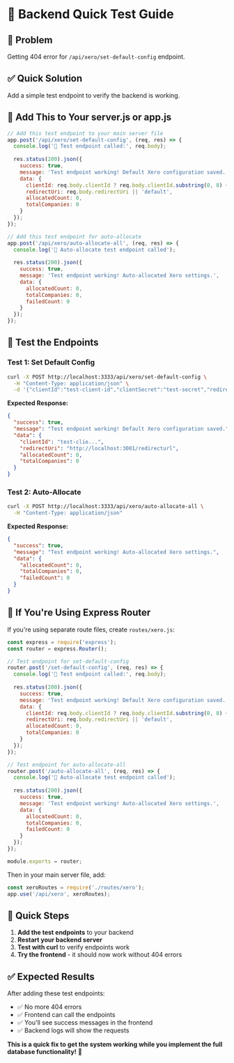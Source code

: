 # 🧪 Backend Quick Test Guide

## 🚨 **Problem**
Getting 404 error for `/api/xero/set-default-config` endpoint.

## ✅ **Quick Solution**
Add a simple test endpoint to verify the backend is working.

## 📂 **Add This to Your server.js or app.js**

```javascript
// Add this test endpoint to your main server file
app.post('/api/xero/set-default-config', (req, res) => {
  console.log('🔧 Test endpoint called:', req.body);
  
  res.status(200).json({
    success: true,
    message: 'Test endpoint working! Default Xero configuration saved.',
    data: {
      clientId: req.body.clientId ? req.body.clientId.substring(0, 8) + '...' : 'not provided',
      redirectUri: req.body.redirectUri || 'default',
      allocatedCount: 0,
      totalCompanies: 0
    }
  });
});

// Add this test endpoint for auto-allocate
app.post('/api/xero/auto-allocate-all', (req, res) => {
  console.log('🔄 Auto-allocate test endpoint called');
  
  res.status(200).json({
    success: true,
    message: 'Test endpoint working! Auto-allocated Xero settings.',
    data: {
      allocatedCount: 0,
      totalCompanies: 0,
      failedCount: 0
    }
  });
});
```

## 🧪 **Test the Endpoints**

### **Test 1: Set Default Config**
```bash
curl -X POST http://localhost:3333/api/xero/set-default-config \
  -H "Content-Type: application/json" \
  -d '{"clientId":"test-client-id","clientSecret":"test-secret","redirectUri":"http://localhost:3001/redirecturl"}'
```

**Expected Response:**
```json
{
  "success": true,
  "message": "Test endpoint working! Default Xero configuration saved.",
  "data": {
    "clientId": "test-clie...",
    "redirectUri": "http://localhost:3001/redirecturl",
    "allocatedCount": 0,
    "totalCompanies": 0
  }
}
```

### **Test 2: Auto-Allocate**
```bash
curl -X POST http://localhost:3333/api/xero/auto-allocate-all \
  -H "Content-Type: application/json"
```

**Expected Response:**
```json
{
  "success": true,
  "message": "Test endpoint working! Auto-allocated Xero settings.",
  "data": {
    "allocatedCount": 0,
    "totalCompanies": 0,
    "failedCount": 0
  }
}
```

## 🔧 **If You're Using Express Router**

If you're using separate route files, create `routes/xero.js`:

```javascript
const express = require('express');
const router = express.Router();

// Test endpoint for set-default-config
router.post('/set-default-config', (req, res) => {
  console.log('🔧 Test endpoint called:', req.body);
  
  res.status(200).json({
    success: true,
    message: 'Test endpoint working! Default Xero configuration saved.',
    data: {
      clientId: req.body.clientId ? req.body.clientId.substring(0, 8) + '...' : 'not provided',
      redirectUri: req.body.redirectUri || 'default',
      allocatedCount: 0,
      totalCompanies: 0
    }
  });
});

// Test endpoint for auto-allocate-all
router.post('/auto-allocate-all', (req, res) => {
  console.log('🔄 Auto-allocate test endpoint called');
  
  res.status(200).json({
    success: true,
    message: 'Test endpoint working! Auto-allocated Xero settings.',
    data: {
      allocatedCount: 0,
      totalCompanies: 0,
      failedCount: 0
    }
  });
});

module.exports = router;
```

Then in your main server file, add:
```javascript
const xeroRoutes = require('./routes/xero');
app.use('/api/xero', xeroRoutes);
```

## 🚀 **Quick Steps**

1. **Add the test endpoints** to your backend
2. **Restart your backend server**
3. **Test with curl** to verify endpoints work
4. **Try the frontend** - it should now work without 404 errors

## ✅ **Expected Results**

After adding these test endpoints:
- ✅ No more 404 errors
- ✅ Frontend can call the endpoints
- ✅ You'll see success messages in the frontend
- ✅ Backend logs will show the requests

**This is a quick fix to get the system working while you implement the full database functionality!** 🚀

